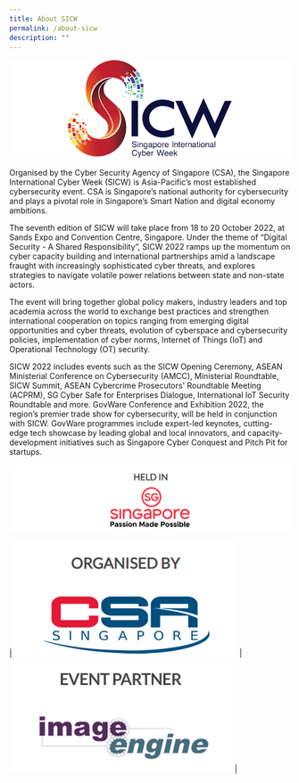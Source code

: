 ```yaml
---
title: About SICW
permalink: /about-sicw
description: ""
---
```

![SICW](/images/logos/logo-sicw-full-wspace-lr-h300.png)

Organised by the Cyber Security Agency of Singapore (CSA), the Singapore International Cyber Week (SICW) is Asia-Pacific’s most established cybersecurity event. CSA is Singapore’s national authority for cybersecurity and plays a pivotal role in Singapore’s Smart Nation and digital economy ambitions. 

The seventh edition of SICW will take place from 18 to 20 October 2022, at Sands Expo and Convention Centre, Singapore. Under the theme of “Digital Security - A Shared Responsibility”, SICW 2022 ramps up the momentum on cyber capacity building and international partnerships amid a landscape fraught with increasingly sophisticated cyber threats, and explores strategies to navigate volatile power relations between state and non-state actors. 

The event will bring together global policy makers, industry leaders and top academia across the world to exchange best practices and strengthen international cooperation on topics ranging from emerging digital opportunities and cyber threats, evolution of cyberspace and cybersecurity policies, implementation of cyber norms, Internet of Things (IoT) and Operational Technology (OT) security.

SICW 2022 includes events such as the SICW Opening Ceremony, ASEAN Ministerial Conference on Cybersecurity (AMCC), Ministerial Roundtable, SICW Summit, ASEAN Cybercrime Prosecutors' Roundtable Meeting (ACPRM), SG Cyber Safe for Enterprises Dialogue, International IoT Security Roundtable and more. GovWare Conference and Exhibition 2022, the region’s premier trade show for cybersecurity, will be held in conjunction with SICW. GovWare programmes include expert-led keynotes, cutting-edge tech showcase by leading global and local innovators, and capacity-development initiatives such as Singapore Cyber Conquest and Pitch Pit for startups.   


![SG](/images/logo-sg-half-wspace-text-v3-850width.png)

|      <a href="https://www.csa.gov.sg" target="_blank"><img src="/images/logos/logo-csa-sg-half-wspace-text-v3.png"></a>  | <a href="http://www.image-engine.biz/" target="_blank"><img src="/images/logos/logo-IE-sg-half-wspace-text-v3.png"></a>  | 
